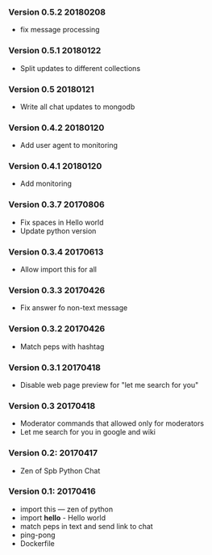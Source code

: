 <!---
Changelog Format:

### Version X.Y.Z date YYYYMMDD: 

* changes title - changes description
              
Note: log only changes which go into release
Note: last records on top 
--->

### Version 0.5.2 20180208

* fix message processing 

### Version 0.5.1 20180122

* Split updates to different collections

### Version 0.5 20180121

* Write all chat updates to mongodb

### Version 0.4.2 20180120

* Add user agent to monitoring

### Version 0.4.1 20180120

* Add monitoring

### Version 0.3.7 20170806

* Fix spaces in Hello world
* Update python version

### Version 0.3.4 20170613

* Allow import this for all

### Version 0.3.3 20170426

* Fix answer fo non-text message

### Version 0.3.2 20170426

* Match peps with hashtag

### Version 0.3.1 20170418

* Disable web page preview for "let me search for you"

### Version 0.3 20170418

* Moderator commands that allowed only for moderators
* Let me search for you in google and wiki

### Version 0.2: 20170417

* Zen of Spb Python Chat

### Version 0.1: 20170416

* import this — zen of python
* import __hello__ - Hello world
* match peps in text and send link to chat
* ping-pong
* Dockerfile
